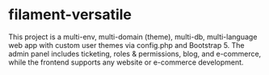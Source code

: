 # filament-versatile
This project is a multi-env, multi-domain (theme), multi-db, multi-language web app with custom user themes via config.php and Bootstrap 5. The admin panel includes ticketing, roles &amp; permissions, blog, and e-commerce, while the frontend supports any website or e-commerce development.
